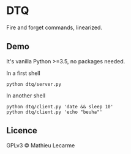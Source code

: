 DTQ
===

Fire and forget commands, linearized.

Demo
----

It's vanilla Python >=3.5, no packages needed.

In a first shell

    python dtq/server.py

In another shell

    python dtq/client.py 'date && sleep 10'
    python dtq/client.py 'echo "beuha"'

Licence
-------

GPLv3 © Mathieu Lecarme
